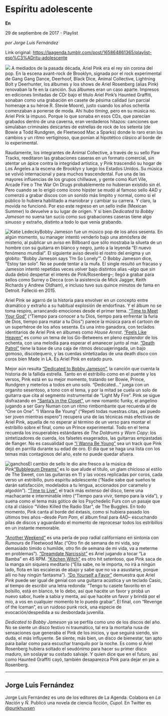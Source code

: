 # Espíritu adolescente

**En**

29 de septiembre de 2017 - Playlist

_por Jorge Luis Fernández_

Link original: https://laagenda.tumblr.com/post/165864861365/playlist-esp%C3%ADritu-adolescente

![](https://64.media.tumblr.com/1363a9ec75421b21273bfe017df2fac9/tumblr_inline_pjzvtnNCXb1t6q87u_500.jpg)
A mediados de la pasada década, Ariel Pink era el rey sin corona del pop. En la escena avant-rock de Brooklyn, signada por el rock experimental de Gang Gang Dance, Deerhoof, Black Dice, Animal Collective, Lightning Bolt y Deerhunter, los álbumes y los shows de Ariel Rosenberg (alias Pink) renovaban la fe en la canción. Sus álbumes eran un caso aparte. Impresos en ediciones limitadas de CDr bajo el título Ariel Pink’s Haunted Graffiti, sonaban como una grabación en casete de pésima calidad (un parcial homenaje a su héroe R. Stevie Moore), justo cuando los años ochenta comenzaban a ponerse de moda. Ahí hubo *timing*, pero en su música no. Ariel Pink la impuso. Porque lo que sonaba en esos CDs, que parecían grabados dentro de una caverna, eran verdaderos hitazos: canciones que simulaban criminales descartes de estrellas de rock de los setenta (de Bowie a Todd Rundgren, de Fleetwood Mac a Sparks) donde lo raro eran los cambios y un ritmo vertiginoso, que ponían al hipotético clásico al borde de lo experimental. 

Raudamente, los integrantes de Animal Collective, a través de su sello Paw Tracks, reeditaron las grabaciones caseras en un formato comercial, sin atentar un ápice contra la integridad artística, y Pink trascendió su hogar de Los Ángeles a la escena de Brooklyn y luego los Estados Unidos. Su música se volvió internacional y para muchos trascendental. Fue una de las mayores influencias de los grupos chillwave, y gente como Kurt Vile, Arcade Fire o The War On Drugs probablemente no hubieran existido sin él. Pero cuando se lo erigió como ícono hípster se mudó al famoso sello 4AD y comenzó a grabar discos con un sonido más limpito y normal, como si el público lo hubiera habilitado a maniobrar y cambiar su carrera. Y claro, la movida no funcionó. Por eso este regreso en un sello indie (Mexican Summer) lo devuelve a su lugar de origen. Y si bien *Dedicated to Bobby Jameson* no suena tan sucio como sus grabaciones caseras tiene algo sinuoso y extraño, distinto a todo lo que venía grabando. 

![Katie Ledecky](https://64.media.tumblr.com/2d7e56173783484fd0d14c586987aaa3/tumblr_inline_pjzvtoe7Me1t6q87u_250.jpg)Bobby Jameson fue un músico pop de los años sesenta. En algún momento, su manager intentó venderlo bajo una atmósfera de misterio, al publicar un aviso en Billboard que sólo mostraba la silueta de un hombre con su guitarra en blanco y negro, junto a la leyenda “El nuevo fenómeno mundial”. El siguiente aviso develó el rostro del enigma y un globito: “Bobby Jameson says ‘I’m So Lonely’”. O Bobby Jameson dice, “Estoy tan solo”. No se puede tentar a la mufa. El single resultó un fracaso y Jameson intentó repetidas veces volver bajo distintos alias –algo que sin duda debió despertar el interés de Pink/Rosenberg–; llegó a grabar para sellos como Surrey o Decca (con la asistencia de Mick Jagger, Keith Richards y Andrew Oldham), e incluso tuvo sus quince minutos de fama en Detroit. Falleció en 2015. 

Ariel Pink se agarró de la historia para envolver en un concepto entre dramático y extraño a su habitual explosión de endorfinas. Y el álbum no se toma respiro, arrancando emociones desde el primer tema. [“Time to Meet Your God”](https://www.youtube.com/watch?v=bkgFRE1eTeA) (“Tiempo para conocer a tu Dios, tiempo para enfrentar la furia de Dios, tiempo para matar a tu Dios”) parece la música para el cartoon de un superhéroe de los años sesenta. Es una intro ganadora, con teclados identitarios de Ariel Pink en álbumes como *House Arrest*. [“Feels Like Heaven”](https://www.youtube.com/watch?v=nEN4qmE8QYY) es como un tema de los Go-Betweens en pleno esplendor de los ochenta, con una melodía para esperar el amanecer junto al mar. [“Death Patrol”](https://www.youtube.com/watch?v=SVHJlu_8PzY) tiene la base de una caja de ritmos descuajeringada, un bajo gomoso, discotequero, y las cuerdas sintetizadas de una death disco con coros bien Made in LA. Es Ariel Pink en estado puro. 

Mejor aún resulta [“Dedicated to Bobby Jameson”](https://www.youtube.com/watch?v=TP2d8yZzhdM), la canción que cuenta la historia de la fallida estrella. Tanto en el estribillo como en el puente y los versos, Pink está en su mejor momento, tratando ser Bowie, Prince, Rundgren y meterlos a todos en uno solo. “Dedicated…” juega con un organito sesentoso, a tono con el tema, y por la mitad se cuela un solo de guitarra que cita al segmento instrumental de “Light My Fire”. Pink se sigue disfrazando en [“Santa’s in the Closet”](https://www.youtube.com/watch?v=bQc7wH8AOjg), un new romantic funky, el angelino jugando a ser Gary Numan con un ritmo rimbombante que recuerda al de “One on One”. “I Wanna Be Young” (“Repetí todas nuestras citas, así puedo ser joven mientras espero”) recupera una de las técnicas más efectivas de Ariel Pink, aquella de no esperar al término de un verso para montar el estribillo sobre el final, como un Prince experimental. Todo en el tema recuerda los insuperables estándares de *The Doldrums* y *Worn Copy*: los sintetizadores de cuerda, los falsetes exagerados, las guitarras empastadas de flanger. No es casualidad que [“I Wanna Be Young”](https://www.youtube.com/watch?v=QTILrwJu5EU) sea un track que Pink dejó en parrilla durante su edad de oro. El día que se haga una lista con los temas más contagiosos del año, este no puede quedar afuera. 

![ganchos](https://64.media.tumblr.com/0838ddcb2738eb7fdaba89696e985d90/tumblr_inline_pjzvtoJiyJ1t6q87u_500.jpg)El cambio de sello le dio aire fresco a la música de Pink[“Bubblegum Dreams”](https://www.youtube.com/watch?v=ZjsjIagaNd8) es lo que alude el título, un glam chicloso al estilo de The Sweet, con las guitarras en 11 y las voces replicadas por coros, cada verso un estribillo, puro espíritu adolescente (“Nadie sabe qué sueños te darán satisfacción, modelados a tu lengua, accionados por caramelo y algodón”). [“Time to Live”](https://www.youtube.com/watch?v=AYtsUdD921E), el track más extenso del disco, tiene una machacante e interminable intro (“Tiempo para vivir, tiempo para la vida”), y suena como el tema más gótico de los Psychedelic Furs con un pasaje que cita al clásico “Video Killed the Radio Star”, de The Buggles. En todo momento, Pink canta al borde del éxtasis, como si hubiera pasado los últimos tres años –desde *Pom Pom*, el álbum final para 4AD– escuchando pilas de discos y aguardando el momento de reprocesar todos los estribillos en un instante memorable. 

[“Another Weekend”](https://www.youtube.com/watch?v=nwe76N7J0EI) es una perla de pop radial californiano en sintonía con *Rumours* de Fleetwood Mac (“Otro fin de semana de mi vida, soy demasiado tímido o humilde, otro fin de semana de mi vida, va a meterme en problemas”). [“Dreamdate Narcissist”](https://www.youtube.com/watch?v=AkDPXlLVhT0) es Ariel jugando a tocar “La Bamba” en 45 RPM. [“Kitchen Witch”](https://www.youtube.com/watch?v=t_sTCz_-kvI) es otro hit setentoso, que Pink saca de la manga sin siquiera meditarlo (“Ella sabe, no le importa, no irá a ningún lado, flota en las escaleras de abajo y sabe que no va a asustarse, porque allí no hay ningún fantasma”). [“Do Yourself a Favor”](https://www.youtube.com/watch?v=AbznV3MT28c) demuestra que Ariel Pink puede ser igual de genial con una guitarra acústica y un teclado Casio, al tiempo de escribir una letra redonda: “Tengo tu casete favorito en el bolsillo, está en blanco, te lo debo, así que hacéte un favor y probá un nuevo sabor, huele a sabia y menta, así que hacéte un favor y brindá por el mío, a vos en cualquier momento te lo puedo grabar”. El final, con “Revenge of the Iceman”, es un ruidoso punk rock, una especie de evocación/despedida a su desbordada juvenilia. 

*Dedicated to Bobby Jameson* ya se perfila como uno de los discos del año. No se siente un disco festivo ni traumático, tal era la montaña rusa de sensaciones que generaba el Pink de los inicios, y que seguirá siendo, sin duda, el más influyente. Se siente, más bien, un disco de bienestar, tan apto para bailar como para escuchar tranquilo por la noche. Es como si Ariel Rosenberg hubiera soltado el seudónimo para hacer su primer disco maduro, sin soslayar su costado salvaje. Y quien dice que en el futuro, así como Haunted Graffiti cayó, también desaparezca Pink para dejar en pie a Rosenberg. 

  




---

Jorge Luis Fernández
--------------------

 Jorge Luis Fernández es uno de los editores de La Agenda. Colabora en *La Nación* y *Ñ*. Publicó una novela de ciencia ficción, *Cupol*. En Twitter es [@punkhuysen](https://twitter.com/punkhuysen) 

